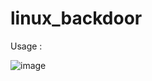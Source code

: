# linux_backdoor

Usage : 

                                             
![image](https://user-images.githubusercontent.com/115974774/201755589-7d45b597-8ca5-48b9-bfaa-8fdbb6329aca.png)




